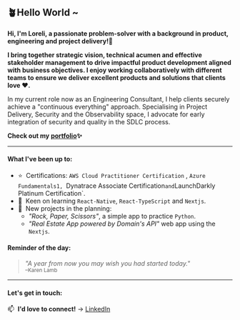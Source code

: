 ## 🪴Hello World ~ ##

**Hi, I'm Loreli, a passionate problem-solver with a background in product, engineering and project delivery!💃**

**I bring together strategic vision, technical acumen and effective stakeholder management to drive impactful product development aligned with business objectives. I enjoy working collaboratively with different teams to ensure we deliver excellent products and solutions that clients love ❤️.**

In my current role now as an Engineering Consultant, I help clients securely achieve a "continuous everything" approach. Specialising in Project Delivery, Security and the Observability space, I advocate for early integration of security and quality in the SDLC process.

**Check out my [portfolio](https://dj-lor.github.io/portfolio/)✨**
______

#### What I've been up to:

- ⭐&nbsp; Certifications: `AWS Cloud Practitioner Certification` , `Azure Fundamentals1, `Dynatrace Associate Certification` and `LaunchDarkly Platinum Certification`.
- 🔭&nbsp; Keen on learning `React-Native`, `React-TypeScript` and `Nextjs`.
- 🌱&nbsp; New projects in the planning:
  - *"Rock, Paper, Scissors"*, a simple app to practice `Python`.
  - *"Real Estate App powered by Domain's API"* web app using the `Nextjs`. 


#### Reminder of the day:
> *"A year from now you may wish you had started today."*
<br/><sub>–Karen Lamb</sub>

---
#### Let's get in touch:

<!-- 🏠&nbsp; **Please visit** → [/](https://) -->

📫&nbsp;  **I'd love to connect!** →  [LinkedIn](https://www.linkedin.com/in/loreli-de-jesus-084b571a5/)

<!--
**DJ-Lor/DJ-Lor** is a ✨ _special_ ✨ repository because its `README.md` (this file) appears on your GitHub profile.

Here are some ideas to get you started:

- 🔭 I’m currently working on ...
- 🌱 I’m currently learning ...
- 👯 I’m looking to collaborate on ...
- 🤔 I’m looking for help with ...
- 💬 Ask me about ...
- 📫 How to reach me: ...
- 😄 Pronouns: ...
- ⚡ Fun fact: ...
-->
